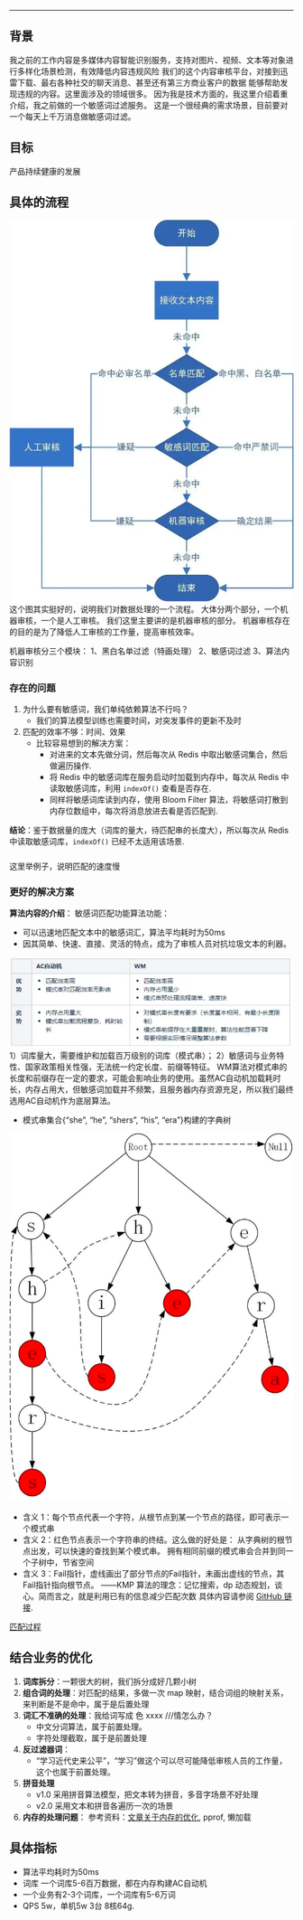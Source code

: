 
---

## 背景

我之前的工作内容是多媒体内容智能识别服务，支持对图片、视频、文本等对象进行多样化场景检测，有效降低内容违规风险
我们的这个内容审核平台，对接到迅雷下载、最右各种社交的聊天消息、甚至还有第三方商业客户的数据
能够帮助发现违规的内容。这里面涉及的领域很多。
因为我是技术方面的，我这里介绍着重介绍，我之前做的一个敏感词过滤服务。
这是一个很经典的需求场景，目前要对一个每天上千万消息做敏感词过滤。

## 目标

产品持续健康的发展
## 具体的流程
![审核流程-简易版.png](images%2F%E5%AE%A1%E6%A0%B8%E6%B5%81%E7%A8%8B-%E7%AE%80%E6%98%93%E7%89%88.png)
这个图其实挺好的，说明我们对数据处理的一个流程。
大体分两个部分，一个机器审核，一个是人工审核。
我们这里主要讲的是机器审核的部分。
机器审核存在的目的是为了降低人工审核的工作量，提高审核效率。

机器审核分三个模块：
1、黑白名单过滤（特画处理）
2、敏感词过滤
3、算法内容识别

### 存在的问题

1. 为什么要有敏感词，我们单纯依赖算法不行吗？
    - 我们的算法模型训练也需要时间，对突发事件的更新不及时
2. 匹配的效率不够：时间、效果
    - 比较容易想到的解决方案：
        - 对进来的文本先做分词，然后每次从 Redis 中取出敏感词集合，然后做遍历操作.
        - 将 Redis 中的敏感词库在服务启动时加载到内存中，每次从 Redis 中读取敏感词库，利用 `indexOf()` 查看是否存在.
        - 同样将敏感词库读到内存，使用 Bloom Filter 算法，将敏感词打散到内存位数组中，每次将消息放进去看是否匹配到.

**结论**：鉴于数据量的庞大（词库的量大，待匹配串的长度大），所以每次从 Redis 中读取敏感词库，`indexOf()` 已经不太适用该场景.

#####
这里举例子，说明匹配的速度慢

### 更好的解决方案

**算法内容的介绍**：
敏感词匹配功能算法功能：


- 可以迅速地匹配文本中的敏感词汇，算法平均耗时为50ms
- 因其简单、快速、直接、灵活的特点，成为了审核人员对抗垃圾文本的利器。

![敏感词算法对比.png](images%2F%E6%95%8F%E6%84%9F%E8%AF%8D%E7%AE%97%E6%B3%95%E5%AF%B9%E6%AF%94.png)
1）词库量大，需要维护和加载百万级别的词库（模式串）；
2）敏感词与业务特性、国家政策相关性强，无法统一约定长度、前缀等特征。
WM算法对模式串的长度和前缀存在一定的要求，可能会影响业务的使用。虽然AC自动机加载耗时长，内存占用大，但敏感词加载并不频繁，且服务器内存资源充足，所以我们最终选用AC自动机作为底层算法。

- 模式串集合{“she”, “he”, “shers”, “his”, “era”}构建的字典树

![字典树.png](images%2F%E5%AD%97%E5%85%B8%E6%A0%91.png)

- 含义 1：每个节点代表一个字符，从根节点到某一个节点的路径，即可表示一个模式串
- 含义 2：红色节点表示一个字符串的终结。这么做的好处是： 从字典树的根节点出发，可以快速的查找到某个模式串。
拥有相同前缀的模式串会合并到同一个子树中，节省空间
- 含义 3：Fail指针，虚线画出了部分节点的Fail指针，未画出虚线的节点，其Fail指针指向根节点。
——KMP 算法的理念：记忆搜索，dp 动态规划，谈心。简而言之，就是利用已有的信息减少匹配次数
具体内容请参阅 [GitHub 链接](https://github.com/ZebraWyf8888/audit/blob/main/%E6%95%8F%E6%84%9F%E8%AF%8D%E6%80%BB%E7%BB%93.md).


[匹配过程](https://vdn6.vzuu.com/SD/887f3f24-5669-11ec-a65b-ea32bff4616b.mp4?pkey=AAWeWqTUmjat8UVKcxclT_4MrcvRm5fDKXibmnUjTJTEgHLXhLmrt2vSrz4UuFNOtK2LIAv2aHvqxQOvBCeVfgXP&c=avc.0.0&f=mp4&pu=078babd7&bu=078babd7&expiration=1719143101&v=ks6)


## 结合业务的优化

1. **词库拆分**：一颗很大的树，我们拆分成好几颗小树
2. **组合词的处理**：对匹配的结果，多做一次 map 映射，结合词组的映射关系，来判断是不是命中，属于是后置处理
3. **词汇不准确的处理**：我给词写成 色 xxxx ///情怎么办？
   - 中文分词算法，属于前置处理。
   - 字符处理截取，属于是前置处理
4. **反过滤器词**： 
   - “学习近代史来公平”，“学习”做这个可以尽可能降低审核人员的工作量，这个也属于前置处理。
5. **拼音处理**
   - v1.0 采用拼音算法模型，把文本转为拼音，多音字场景不好处理
   - v2.0 采用文本和拼音各遍历一次的场景
6. **内存的处理问题**：
   参考资料：[文章关于内存的优化](https://www.cnblogs.com/vipsoft/p/17774393.html), pprof, 懒加载

## 具体指标

- 算法平均耗时为50ms
- 词库 一个词库5-6百万数据，都在内存构建AC自动机
- 一个业务有2-3个词库，一个词库有5-6万词
- QPS 5w，单机5w 3台 8核64g.

